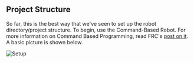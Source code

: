 ## Project Structure

So far, this is the best way that we've seen to set up the robot directory/project structure. To begin, use the Command-Based Robot. For more information on Command Based Programming, read FRC's [post on it][1]. A basic picture is shown below.

![Setup](https://github.com/sjcirobotics/java-frc/blob/master/images/robot.png)


[1]: https://wpilib.screenstepslive.com/s/4485/m/13809/l/599732-what-is-command-based-programming
